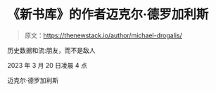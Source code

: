 # 《新书库》的作者迈克尔·德罗加利斯

> 原文：<https://thenewstack.io/author/michael-drogalis/>

历史数据和流:朋友，而不是敌人

2023 年 3 月 20 日凌晨 4 点

迈克尔·德罗加利斯